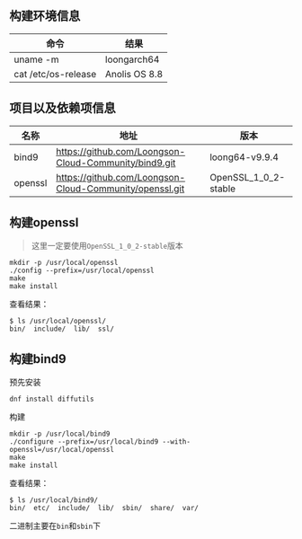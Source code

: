 ## 构建环境信息

|命令                      |结果                        |
|-------------------------|---------------------------|
|uname -m                 |loongarch64                |
|cat /etc/os-release      |Anolis OS 8.8              |

## 项目以及依赖项信息

|名称                     |地址                                                        |版本                 |
|-------------------------|-----------------------------------------------------------|--------------------|
|bind9                    |https://github.com/Loongson-Cloud-Community/bind9.git      |loong64-v9.9.4      |
|openssl                  |https://github.com/Loongson-Cloud-Community/openssl.git    |OpenSSL_1_0_2-stable|

## 构建openssl

> 这里一定要使用`OpenSSL_1_0_2-stable`版本

```shell
mkdir -p /usr/local/openssl
./config --prefix=/usr/local/openssl
make
make install
```

查看结果：

```shell
$ ls /usr/local/openssl/
bin/  include/  lib/  ssl/
```

## 构建bind9

预先安装

```shell
dnf install diffutils
```

构建

```shell
mkdir -p /usr/local/bind9
./configure --prefix=/usr/local/bind9 --with-openssl=/usr/local/openssl
make
make install
```

查看结果：

```
$ ls /usr/local/bind9/
bin/  etc/  include/  lib/  sbin/  share/  var/
```

二进制主要在`bin`和`sbin`下
